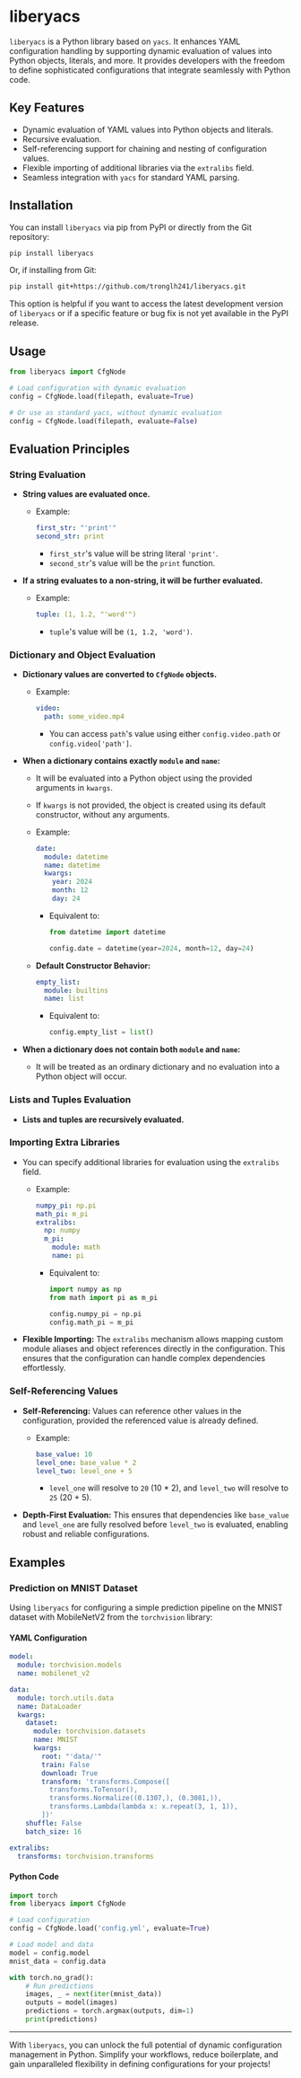 # liberyacs

`liberyacs` is a Python library based on `yacs`. It enhances YAML configuration handling by supporting dynamic evaluation of values into Python objects, literals, and more. It provides developers with the freedom to define sophisticated configurations that integrate seamlessly with Python code.

## Key Features

- Dynamic evaluation of YAML values into Python objects and literals.
- Recursive evaluation.
- Self-referencing support for chaining and nesting of configuration values.
- Flexible importing of additional libraries via the `extralibs` field.
- Seamless integration with `yacs` for standard YAML parsing.

## Installation

You can install `liberyacs` via pip from PyPI or directly from the Git repository:

```bash
pip install liberyacs
```

Or, if installing from Git:

```bash
pip install git+https://github.com/tronglh241/liberyacs.git
```

This option is helpful if you want to access the latest development version of `liberyacs` or if a specific feature or bug fix is not yet available in the PyPI release.

## Usage

```python
from liberyacs import CfgNode

# Load configuration with dynamic evaluation
config = CfgNode.load(filepath, evaluate=True)

# Or use as standard yacs, without dynamic evaluation
config = CfgNode.load(filepath, evaluate=False)
```

## Evaluation Principles

### String Evaluation

- **String values are evaluated once.**

  - Example:
    ```yaml
    first_str: "'print'"
    second_str: print
    ```
    - `first_str`'s value will be string literal `'print'`.
    - `second_str`'s value will be the `print` function.

- **If a string evaluates to a non-string, it will be further evaluated.**

  - Example:
    ```yaml
    tuple: (1, 1.2, "'word'")
    ```
    - `tuple`'s value will be `(1, 1.2, 'word')`.

### Dictionary and Object Evaluation

- **Dictionary values are converted to `CfgNode` objects.**

  - Example:
    ```yaml
    video:
      path: some_video.mp4
    ```
    - You can access `path`'s value using either `config.video.path` or `config.video['path']`.

- **When a dictionary contains exactly `module` and `name`:**

  - It will be evaluated into a Python object using the provided arguments in `kwargs`.

  - If `kwargs` is not provided, the object is created using its default constructor, without any arguments.

  - Example:
    ```yaml
    date:
      module: datetime
      name: datetime
      kwargs:
        year: 2024
        month: 12
        day: 24
    ```

    - Equivalent to:
      ```python
      from datetime import datetime

      config.date = datetime(year=2024, month=12, day=24)
      ```

  - **Default Constructor Behavior:**

    ```yaml
    empty_list:
      module: builtins
      name: list
    ```

    - Equivalent to:
      ```python
      config.empty_list = list()
      ```

- **When a dictionary does not contain both `module` and `name`:**

  - It will be treated as an ordinary dictionary and no evaluation into a Python object will occur.

### Lists and Tuples Evaluation

- **Lists and tuples are recursively evaluated.**

### Importing Extra Libraries

- You can specify additional libraries for evaluation using the `extralibs` field.

  - Example:
    ```yaml
    numpy_pi: np.pi
    math_pi: m_pi
    extralibs:
      np: numpy
      m_pi:
        module: math
        name: pi
    ```
    - Equivalent to:
      ```python
      import numpy as np
      from math import pi as m_pi

      config.numpy_pi = np.pi
      config.math_pi = m_pi
      ```

- **Flexible Importing:** The `extralibs` mechanism allows mapping custom module aliases and object references directly in the configuration. This ensures that the configuration can handle complex dependencies effortlessly.

### Self-Referencing Values

- **Self-Referencing:** Values can reference other values in the configuration, provided the referenced value is already defined.

  - Example:
    ```yaml
    base_value: 10
    level_one: base_value * 2
    level_two: level_one + 5
    ```
    - `level_one` will resolve to `20` (10 \* 2), and `level_two` will resolve to `25` (20 + 5).

- **Depth-First Evaluation:** This ensures that dependencies like `base_value` and `level_one` are fully resolved before `level_two` is evaluated, enabling robust and reliable configurations.

## Examples

### Prediction on MNIST Dataset

Using `liberyacs` for configuring a simple prediction pipeline on the MNIST dataset with MobileNetV2 from the `torchvision` library:

#### YAML Configuration

```yaml
model:
  module: torchvision.models
  name: mobilenet_v2

data:
  module: torch.utils.data
  name: DataLoader
  kwargs:
    dataset:
      module: torchvision.datasets
      name: MNIST
      kwargs:
        root: "'data/'"
        train: False
        download: True
        transform: 'transforms.Compose([
          transforms.ToTensor(),
          transforms.Normalize((0.1307,), (0.3081,)),
          transforms.Lambda(lambda x: x.repeat(3, 1, 1)),
        ])'
    shuffle: False
    batch_size: 16

extralibs:
  transforms: torchvision.transforms
```

#### Python Code

```python
import torch
from liberyacs import CfgNode

# Load configuration
config = CfgNode.load('config.yml', evaluate=True)

# Load model and data
model = config.model
mnist_data = config.data

with torch.no_grad():
    # Run predictions
    images, _ = next(iter(mnist_data))
    outputs = model(images)
    predictions = torch.argmax(outputs, dim=1)
    print(predictions)
```

---

With `liberyacs`, you can unlock the full potential of dynamic configuration management in Python. Simplify your workflows, reduce boilerplate, and gain unparalleled flexibility in defining configurations for your projects!

